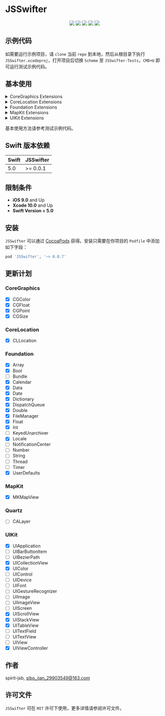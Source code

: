# JSSwifter

<p align="center">
<a href="https://github.com/apple/swift"><img src="https://img.shields.io/badge/language-swift-red.svg"></a>
<a href="https://github.com/apple/swift"><img src="https://img.shields.io/badge/swift%20version-5.0-orange.svg"></a>
<a href="https://github.com/spirit-jsb/JSSwifter/"><img src="https://img.shields.io/cocoapods/v/JSSwifter.svg?style=flat"></a>
<a href="https://github.com/spirit-jsb/JSSwifter/blob/master/LICENSE"><img src="https://img.shields.io/cocoapods/l/JSSwifter.svg?style=flat"></a>
<a href="https://cocoapods.org/pods/JSSwifter"><img src="https://img.shields.io/cocoapods/p/JSSwifter.svg?style=flat"></a>
</p>

## 示例代码

如需要运行示例项目，请 `clone` 当前 `repo` 到本地，然后从根目录下执行 `JSSwifter.xcodeproj`，打开项目后切换 `Scheme` 至 `JSSwifter-Tests`，`CMD+U` 即可运行测试示例代码。

## 基本使用

<details>
<summary>CoreGraphics Extensions</summary>
</br>
<ul>
<li><a href="https://github.com/spirit-jsb/JSSwifter/blob/master/Sources/Core/CoreGraphics/CGColor%2BJSSwifter.swift"><code>CGColor Extensions</code></a></li>
<li><a href="https://github.com/spirit-jsb/JSSwifter/blob/master/Sources/Core/CoreGraphics/CGFloat%2BJSSwifter.swift"><code>CGFloat Extensions</code></a></li>
<li><a href="https://github.com/spirit-jsb/JSSwifter/blob/master/Sources/Core/CoreGraphics/CGPoint%2BJSSwifter.swift"><code>CGPoint Extensions</code></a></li>
<li><a href="https://github.com/spirit-jsb/JSSwifter/blob/master/Sources/Core/CoreGraphics/CGSize%2BJSSwifter.swift"><code>CGSize Extensions</code></a></li>
</details>

<details>
<summary>CoreLocation Extensions</summary>
</br>
<ul>
<li><a href="https://github.com/spirit-jsb/JSSwifter/blob/master/Sources/Core/CoreLocation/CLLocation%2BJSSwifter.swift"><code>CLLocation Extensions</code></a></li>
</details>

<details>
<summary>Foundation Extensions</summary>
</br>
<ul>
<li><a href="https://github.com/spirit-jsb/JSSwifter/blob/master/Sources/Core/Foundation/Array%2BJSSwifter.swift"><code>Array Extensions</code></a></li>
<li><a href="https://github.com/spirit-jsb/JSSwifter/blob/master/Sources/Core/Foundation/Bool%2BJSSwifter.swift"><code>Bool Extensions</code></a></li>
<li><a href="https://github.com/spirit-jsb/JSSwifter/blob/master/Sources/Core/Foundation/Calendar%2BJSSwifter.swift"><code>Calendar Extensions</code></a></li>
<li><a href="https://github.com/spirit-jsb/JSSwifter/blob/master/Sources/Core/Foundation/Data%2BJSSwifter.swift"><code>Data Extensions</code></a></li>
<li><a href="https://github.com/spirit-jsb/JSSwifter/blob/master/Sources/Core/Foundation/Date%2BJSSwifter.swift"><code>Date Extensions</code></a></li>
<li><a href="https://github.com/spirit-jsb/JSSwifter/blob/master/Sources/Core/Foundation/Dictionary%2BJSSwifter.swift"><code>Dictionary Extensions</code></a></li>
<li><a href="https://github.com/spirit-jsb/JSSwifter/blob/master/Sources/Core/Foundation/DispatchQueue%2BJSSwifter.swift"><code>DispatchQueue Extensions</code></a></li>
<li><a href="https://github.com/spirit-jsb/JSSwifter/blob/master/Sources/Core/Foundation/Double%2BJSSwifter.swift"><code>Double Extensions</code></a></li>
<li><a href="https://github.com/spirit-jsb/JSSwifter/blob/master/Sources/Core/Foundation/FileManager%2BJSSwifter.swift"><code>FileManager Extensions</code></a></li>
<li><a href="https://github.com/spirit-jsb/JSSwifter/blob/master/Sources/Core/Foundation/Float%2BJSSwifter.swift"><code>Float Extensions</code></a></li>
<li><a href="https://github.com/spirit-jsb/JSSwifter/blob/master/Sources/Core/Foundation/Int%2BJSSwifter.swift"><code>Int Extensions</code></a></li>
<li><a href="https://github.com/spirit-jsb/JSSwifter/blob/master/Sources/Core/Foundation/Locale%2BJSSwifter.swift"><code>Locale Extensions</code></a></li>
<li><a href="https://github.com/spirit-jsb/JSSwifter/blob/master/Sources/Core/Foundation/UserDefaults%2BJSSwifter.swift"><code>UserDefaults Extensions</code></a></li>
</details>

<details>
<summary>MapKit Extensions</summary>
</br>
<ul>
<li><a href="https://github.com/spirit-jsb/JSSwifter/blob/master/Sources/Core/MapKit/MKMapView%2BJSSwifter.swift"><code>MKMapView Extensions</code></a></li>
</details>

<details>
<summary>UIKit Extensions</summary>
</br>
<ul>
<li><a href="https://github.com/spirit-jsb/JSSwifter/blob/master/Sources/Core/UIKit/UIApplication%2BJSSwifter.swift"><code>UIApplication Extensions</code></a></li>
<li><a href="https://github.com/spirit-jsb/JSSwifter/blob/master/Sources/Core/UIKit/UICollectionView%2BJSSwifter.swift"><code>UICollectionView Extensions</code></a></li>
<li><a href="https://github.com/spirit-jsb/JSSwifter/blob/master/Sources/Core/UIKit/UIColor%2BJSSwifter.swift"><code>UIColor Extensions</code></a></li>
<li><a href="https://github.com/spirit-jsb/JSSwifter/blob/master/Sources/Core/UIKit/UIScrollView%2BJSSwifter.swift"><code>UIScrollView Extensions</code></a></li>
<li><a href="https://github.com/spirit-jsb/JSSwifter/blob/master/Sources/Core/UIKit/UIStackView%2BJSSwifter.swift"><code>UIStackView Extensions</code></a></li>
<li><a href="https://github.com/spirit-jsb/JSSwifter/blob/master/Sources/Core/UIKit/UITableView%2BJSSwifter.swift"><code>UITableView Extensions</code></a></li>
<li><a href="https://github.com/spirit-jsb/JSSwifter/blob/master/Sources/Core/UIKit/UIViewController%2BJSSwifter.swift"><code>UIViewController Extensions</code></a></li>
</details>

基本使用方法请参考测试示例代码。

## Swift 版本依赖
| Swift | JSSwifter | 
| ------| ----------|
| 5.0   | >= 0.0.1  |

## 限制条件
* **iOS 9.0** and Up
* **Xcode 10.0** and Up
* **Swift Version = 5.0**

## 安装

`JSSwifter` 可以通过 [CocoaPods](https://cocoapods.org) 获得。安装只需要在你项目的 `Podfile` 中添加如下字段：

```ruby
pod 'JSSwifter', '~> 0.0.7'
```

## 更新计划
### CoreGraphics
- [x] CGColor
- [x] CGFloat
- [x] CGPoint
- [x] CGSize

### CoreLocation
- [x] CLLocation

### Foundation
- [x] Array
- [x] Bool
- [ ] Bundle
- [x] Calendar
- [x] Data
- [x] Date
- [x] Dictionary
- [x] DispatchQueue
- [x] Double
- [x] FileManager
- [x] Float
- [x] Int
- [ ] KeyedUnarchiver
- [x] Locale
- [ ] NotificationCenter
- [ ] Number
- [ ] String
- [ ] Thread
- [ ] Timer
- [x] UserDefaults

### MapKit
- [x] MKMapView

### Quartz
- [ ] CALayer

### UIKit
- [x] UIApplication
- [ ] UIBarButtonItem
- [ ] UIBezierPath
- [x] UICollectionView
- [x] UIColor
- [ ] UIControl
- [ ] UIDevice
- [ ] UIFont
- [ ] UIGestureRecognizer
- [ ] UIImage
- [ ] UIImageView
- [ ] UIScreen
- [x] UIScrollView
- [x] UIStackView
- [x] UITableView
- [ ] UITextField
- [ ] UITextView
- [ ] UIView
- [x] UIViewController

## 作者

spirit-jsb, sibo_jian_29903549@163.com

## 许可文件

`JSSwifter` 可在 `MIT` 许可下使用，更多详情请参阅许可文件。
